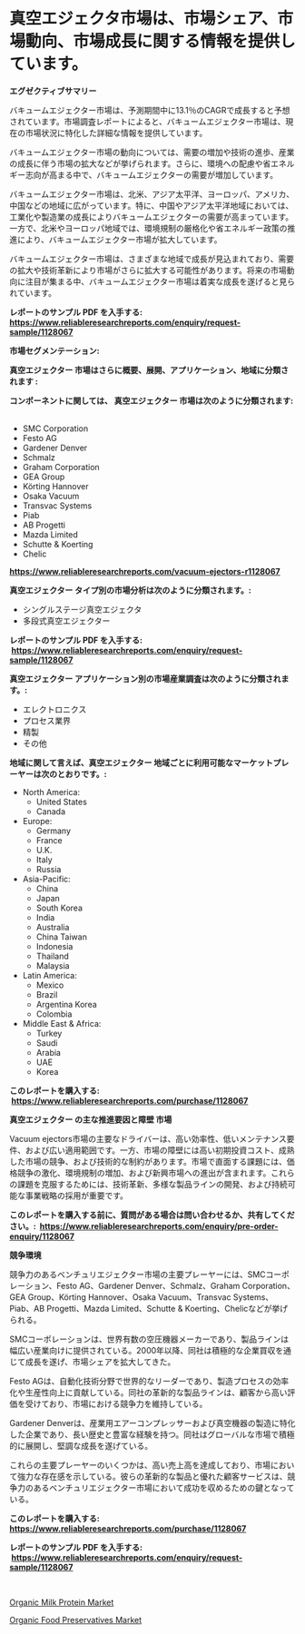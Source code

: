 <p><h1>真空エジェクタ市場は、市場シェア、市場動向、市場成長に関する情報を提供しています。</h1></p><p><strong>エグゼクティブサマリー</strong></p>
<p><p>バキュームエジェクター市場は、予測期間中に13.1％のCAGRで成長すると予想されています。市場調査レポートによると、バキュームエジェクター市場は、現在の市場状況に特化した詳細な情報を提供しています。</p><p>バキュームエジェクター市場の動向については、需要の増加や技術の進歩、産業の成長に伴う市場の拡大などが挙げられます。さらに、環境への配慮や省エネルギー志向が高まる中で、バキュームエジェクターの需要が増加しています。</p><p>バキュームエジェクター市場は、北米、アジア太平洋、ヨーロッパ、アメリカ、中国などの地域に広がっています。特に、中国やアジア太平洋地域においては、工業化や製造業の成長によりバキュームエジェクターの需要が高まっています。一方で、北米やヨーロッパ地域では、環境規制の厳格化や省エネルギー政策の推進により、バキュームエジェクター市場が拡大しています。</p><p>バキュームエジェクター市場は、さまざまな地域で成長が見込まれており、需要の拡大や技術革新により市場がさらに拡大する可能性があります。将来の市場動向に注目が集まる中、バキュームエジェクター市場は着実な成長を遂げると見られています。</p></p>
<p><strong>レポートのサンプル PDF を入手する: <a href="https://www.reliableresearchreports.com/enquiry/request-sample/1128067">https://www.reliableresearchreports.com/enquiry/request-sample/1128067</a></strong></p>
<p><strong>市場セグメンテーション:</strong></p>
<p><strong> 真空エジェクター 市場はさらに概要、展開、アプリケーション、地域に分類されます :</strong></p>
<p><strong>コンポーネントに関しては、 真空エジェクター 市場は次のように分類されます: &nbsp;</strong></p>
<p><ul><li>SMC Corporation</li><li>Festo AG</li><li>Gardener Denver</li><li>Schmalz</li><li>Graham Corporation</li><li>GEA Group</li><li>Körting Hannover</li><li>Osaka Vacuum</li><li>Transvac Systems</li><li>Piab</li><li>AB Progetti</li><li>Mazda Limited</li><li>Schutte & Koerting</li><li>Chelic</li></ul></p>
<p><strong><a href="https://www.reliableresearchreports.com/vacuum-ejectors-r1128067">https://www.reliableresearchreports.com/vacuum-ejectors-r1128067</a></strong></p>
<p><strong> 真空エジェクター タイプ別の市場分析は次のように分類されます。:</strong></p>
<p><ul><li>シングルステージ真空エジェクタ</li><li>多段式真空エジェクター</li></ul></p>
<p><strong>レポートのサンプル PDF を入手する: &nbsp;<a href="https://www.reliableresearchreports.com/enquiry/request-sample/1128067">https://www.reliableresearchreports.com/enquiry/request-sample/1128067</a></strong></p>
<p><strong> 真空エジェクター アプリケーション別の市場産業調査は次のように分類されます。:</strong></p>
<p><ul><li>エレクトロニクス</li><li>プロセス業界</li><li>精製</li><li>その他</li></ul></p>
<p><strong>地域に関して言えば、真空エジェクター 地域ごとに利用可能なマーケットプレーヤーは次のとおりです。:</strong></p>
<p><ul>
    <li>
        North America:
        <ul>
            <li>United States</li>
            <li>Canada</li>
        </ul>
    </li>
    <li>
        Europe:
        <ul>
            <li>Germany</li>
            <li>France</li>
            <li>U.K.</li>
            <li>Italy</li>
            <li>Russia</li>
        </ul>
    </li>
    <li>
        Asia-Pacific:
        <ul>
            <li>China</li>
            <li>Japan</li>
            <li>South Korea</li>
            <li>India</li>
            <li>Australia</li>
            <li>China Taiwan</li>
            <li>Indonesia</li>
            <li>Thailand</li>
            <li>Malaysia</li>
        </ul>
    </li>
    <li>
        Latin America:
        <ul>
            <li>Mexico</li>
            <li>Brazil</li>
            <li>Argentina Korea</li>
            <li>Colombia</li>
        </ul>
    </li>
    <li>
        Middle East & Africa:
        <ul>
            <li>Turkey</li>
            <li>Saudi</li>
            <li>Arabia</li>
            <li>UAE</li>
            <li>Korea</li>
        </ul>
    </li>
    </ul></p>
<p><strong>このレポートを購入する: &nbsp;<a href="https://www.reliableresearchreports.com/purchase/1128067">https://www.reliableresearchreports.com/purchase/1128067</a></strong></p>
<p><strong>真空エジェクター の主な推進要因と障壁 市場</strong></p>
<p><p>Vacuum ejectors市場の主要なドライバーは、高い効率性、低いメンテナンス要件、および広い適用範囲です。一方、市場の障壁には高い初期投資コスト、成熟した市場の競争、および技術的な制約があります。市場で直面する課題には、価格競争の激化、環境規制の増加、および新興市場への進出が含まれます。これらの課題を克服するためには、技術革新、多様な製品ラインの開発、および持続可能な事業戦略の採用が重要です。</p></p>
<p><strong>このレポートを購入する前に、質問がある場合は問い合わせるか、共有してください。:&nbsp; <a href="https://www.reliableresearchreports.com/enquiry/pre-order-enquiry/1128067">https://www.reliableresearchreports.com/enquiry/pre-order-enquiry/1128067</a></strong></p>
<p><strong>競争環境</strong></p>
<p><p>競争力のあるベンチュリエジェクター市場の主要プレーヤーには、SMCコーポレーション、Festo AG、Gardener Denver、Schmalz、Graham Corporation、GEA Group、Körting Hannover、Osaka Vacuum、Transvac Systems、Piab、AB Progetti、Mazda Limited、Schutte & Koerting、Chelicなどが挙げられる。</p><p>SMCコーポレーションは、世界有数の空圧機器メーカーであり、製品ラインは幅広い産業向けに提供されている。2000年以降、同社は積極的な企業買収を通じて成長を遂げ、市場シェアを拡大してきた。</p><p>Festo AGは、自動化技術分野で世界的なリーダーであり、製造プロセスの効率化や生産性向上に貢献している。同社の革新的な製品ラインは、顧客から高い評価を受けており、市場における競争力を維持している。</p><p>Gardener Denverは、産業用エアーコンプレッサーおよび真空機器の製造に特化した企業であり、長い歴史と豊富な経験を持つ。同社はグローバルな市場で積極的に展開し、堅調な成長を遂げている。</p><p>これらの主要プレーヤーのいくつかは、高い売上高を達成しており、市場において強力な存在感を示している。彼らの革新的な製品と優れた顧客サービスは、競争力のあるベンチュリエジェクター市場において成功を収めるための鍵となっている。</p></p>
<p><strong>このレポートを購入する: &nbsp; <a href="https://www.reliableresearchreports.com/purchase/1128067">https://www.reliableresearchreports.com/purchase/1128067</a></strong></p>
<p><strong>レポートのサンプル PDF を入手する: &nbsp;<a href="https://www.reliableresearchreports.com/enquiry/request-sample/1128067">https://www.reliableresearchreports.com/enquiry/request-sample/1128067</a></strong><strong></strong></p>
<p>&nbsp;</p>
<p><p><a href="https://nifty-kite-d51.notion.site/Organic-Milk-Protein-Market-Analysis-Its-CAGR-Market-Segmentation-and-Global-Industry-Overview-09de764d966d42f3a2bb7a8a9ca90178">Organic Milk Protein Market</a></p><p><a href="https://five-trouble-98a.notion.site/Organic-Food-Preservatives-Market-Comprehensive-Assessment-by-Type-Application-and-Geography-e4dab5f825ba48d0b6bae7113f5dfa23">Organic Food Preservatives Market</a></p></p>
